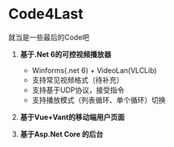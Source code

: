 # Code4Last
就当是一些最后的Code吧



1. **基于.Net 6的可控视频播放器**

     + Winforms(.net 6) + VideoLan(VLCLib)
     + 支持常见视频格式（待补充）

   * 支持基于UDP协议，接受指令
   * 支持播放模式（列表循环、单个循环）切换

2. **基于Vue+Vant的移动端用户页面**

3. **基于Asp.Net Core 的后台**
